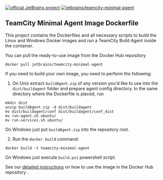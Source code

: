 
[![official JetBrains project](http://jb.gg/badges/official-plastic.svg)](https://confluence.jetbrains.com/display/ALL/JetBrains+on+GitHub)
[![jetbrains/teamcity-minimal-agent](https://img.shields.io/docker/pulls/jetbrains/teamcity-minimal-agent.svg)](https://hub.docker.com/r/jetbrains/teamcity-minimal-agent/)

## TeamCity Minimal Agent Image Dockerfile

This project contains the Dockerfiles and all necessary scripts to build the Linux and Windows Docker images and run a TeamCity Build Agent inside the container.

You can pull the ready-to-use image from the Docker Hub repository
                                     
`docker pull jetbrains/teamcity-minimal-agent`

If you need to build your own image, you need to perform the following:

1) On Unix extract `buildAgent.zip` of any version you'd like to use into  the `dist/buildagent` folder and prepare agent config directory. In the same directory where the Dockerfile is placed, run
```
mkdir dist
unzip buildAgent.zip -d dist/buildagent
mv dist/buildagent/conf dist/buildagent/conf_dist
mv run-agent.sh ubuntu/
mv run-services.sh ubuntu/
```

On Windows just put `buildAgent.zip` into the repository root.

2) Run the `docker build` command:
```
docker build -t teamcity-minimal-agent
```

On Windows just execute `build.ps1` powershell script.

See our [detailed instructions](https://hub.docker.com/r/jetbrains/teamcity-minimal-agent/) on how to use the image in the Docker Hub repository .
